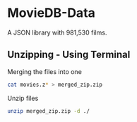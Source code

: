 # MovieDB-Data
A JSON library with 981,530 films.

## Unzipping - Using Terminal
  Merging the files into one
  ```bash
  cat movies.z* > merged_zip.zip
  ```

  Unzip files
  ```bash
  unzip merged_zip.zip -d ./
  ```
